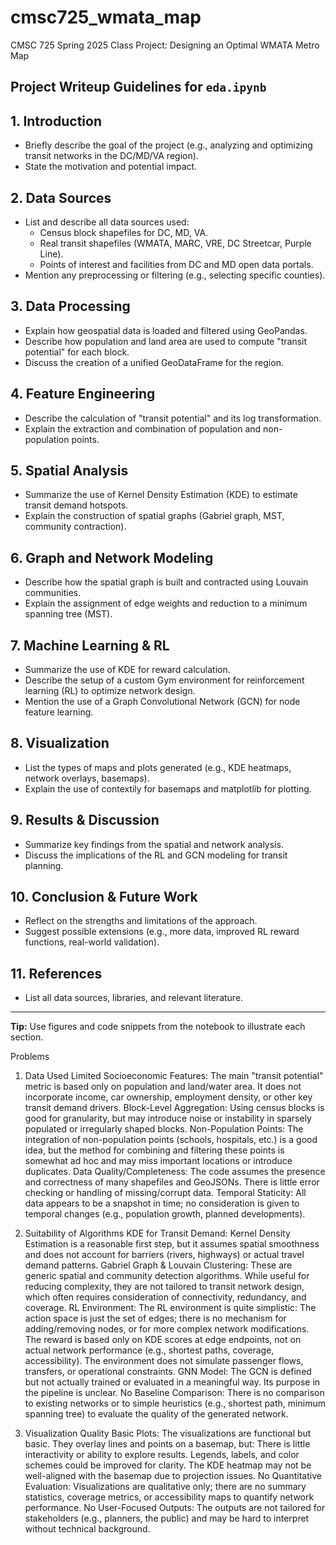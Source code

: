 # cmsc725_wmata_map

CMSC 725 Spring 2025 Class Project: Designing an Optimal WMATA Metro Map

## Project Writeup Guidelines for `eda.ipynb`

## 1. Introduction

- Briefly describe the goal of the project (e.g., analyzing and optimizing transit networks in the DC/MD/VA region).
- State the motivation and potential impact.

## 2. Data Sources

- List and describe all data sources used:
  - Census block shapefiles for DC, MD, VA.
  - Real transit shapefiles (WMATA, MARC, VRE, DC Streetcar, Purple Line).
  - Points of interest and facilities from DC and MD open data portals.
- Mention any preprocessing or filtering (e.g., selecting specific counties).

## 3. Data Processing

- Explain how geospatial data is loaded and filtered using GeoPandas.
- Describe how population and land area are used to compute "transit potential" for each block.
- Discuss the creation of a unified GeoDataFrame for the region.

## 4. Feature Engineering

- Describe the calculation of "transit potential" and its log transformation.
- Explain the extraction and combination of population and non-population points.

## 5. Spatial Analysis

- Summarize the use of Kernel Density Estimation (KDE) to estimate transit demand hotspots.
- Explain the construction of spatial graphs (Gabriel graph, MST, community contraction).

## 6. Graph and Network Modeling

- Describe how the spatial graph is built and contracted using Louvain communities.
- Explain the assignment of edge weights and reduction to a minimum spanning tree (MST).

## 7. Machine Learning & RL

- Summarize the use of KDE for reward calculation.
- Describe the setup of a custom Gym environment for reinforcement learning (RL) to optimize network design.
- Mention the use of a Graph Convolutional Network (GCN) for node feature learning.

## 8. Visualization

- List the types of maps and plots generated (e.g., KDE heatmaps, network overlays, basemaps).
- Explain the use of contextily for basemaps and matplotlib for plotting.

## 9. Results & Discussion

- Summarize key findings from the spatial and network analysis.
- Discuss the implications of the RL and GCN modeling for transit planning.

## 10. Conclusion & Future Work

- Reflect on the strengths and limitations of the approach.
- Suggest possible extensions (e.g., more data, improved RL reward functions, real-world validation).

## 11. References

- List all data sources, libraries, and relevant literature.

---
**Tip:** Use figures and code snippets from the notebook to illustrate each section.

Problems

1. Data Used
Limited Socioeconomic Features:
The main "transit potential" metric is based only on population and land/water area. It does not incorporate income, car ownership, employment density, or other key transit demand drivers.
Block-Level Aggregation:
Using census blocks is good for granularity, but may introduce noise or instability in sparsely populated or irregularly shaped blocks.
Non-Population Points:
The integration of non-population points (schools, hospitals, etc.) is a good idea, but the method for combining and filtering these points is somewhat ad hoc and may miss important locations or introduce duplicates.
Data Quality/Completeness:
The code assumes the presence and correctness of many shapefiles and GeoJSONs. There is little error checking or handling of missing/corrupt data.
Temporal Staticity:
All data appears to be a snapshot in time; no consideration is given to temporal changes (e.g., population growth, planned developments).

2. Suitability of Algorithms
KDE for Transit Demand:
Kernel Density Estimation is a reasonable first step, but it assumes spatial smoothness and does not account for barriers (rivers, highways) or actual travel demand patterns.
Gabriel Graph & Louvain Clustering:
These are generic spatial and community detection algorithms. While useful for reducing complexity, they are not tailored to transit network design, which often requires consideration of connectivity, redundancy, and coverage.
RL Environment:
The RL environment is quite simplistic:
The action space is just the set of edges; there is no mechanism for adding/removing nodes, or for more complex network modifications.
The reward is based only on KDE scores at edge endpoints, not on actual network performance (e.g., shortest paths, coverage, accessibility).
The environment does not simulate passenger flows, transfers, or operational constraints.
GNN Model:
The GCN is defined but not actually trained or evaluated in a meaningful way. Its purpose in the pipeline is unclear.
No Baseline Comparison:
There is no comparison to existing networks or to simple heuristics (e.g., shortest path, minimum spanning tree) to evaluate the quality of the generated network.
3. Visualization Quality
Basic Plots:
The visualizations are functional but basic. They overlay lines and points on a basemap, but:
There is little interactivity or ability to explore results.
Legends, labels, and color schemes could be improved for clarity.
The KDE heatmap may not be well-aligned with the basemap due to projection issues.
No Quantitative Evaluation:
Visualizations are qualitative only; there are no summary statistics, coverage metrics, or accessibility maps to quantify network performance.
No User-Focused Outputs:
The outputs are not tailored for stakeholders (e.g., planners, the public) and may be hard to interpret without technical background.
